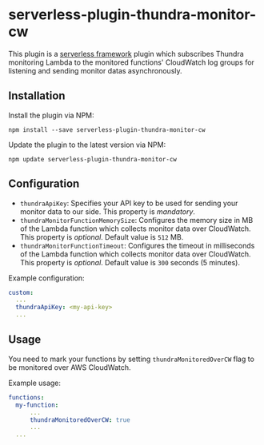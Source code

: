 # serverless-plugin-thundra-monitor-cw

This plugin is a [serverless framework](https://serverless.com/) plugin which subscribes Thundra monitoring Lambda to the monitored functions' CloudWatch log groups for listening and sending monitor datas asynchronously. 

## Installation

Install the plugin via NPM: 
```
npm install --save serverless-plugin-thundra-monitor-cw
```

Update the plugin to the latest version via NPM: 
```
npm update serverless-plugin-thundra-monitor-cw
```

## Configuration

- `thundraApiKey`: Specifies your API key to be used for sending your monitor data to our side. This property is *mandatory*.
- `thundraMonitorFunctionMemorySize`: Configures the memory size in MB of the Lambda function which collects monitor data over CloudWatch. This property is *optional*. Default value is `512` MB.
- `thundraMonitorFunctionTimeout`: Configures the timeout in milliseconds of the Lambda function which collects monitor data over CloudWatch. This property is *optional*. Default value is `300` seconds (5 minutes).

Example configuration:
```yml
custom:
  ...
  thundraApiKey: <my-api-key>
  ...
```

## Usage

You need to mark your functions by setting `thundraMonitoredOverCW` flag to be monitored over AWS CloudWatch.

Example usage:
```yml
functions:
  my-function:
      ...
      thundraMonitoredOverCW: true
      ...
  ...    
```
